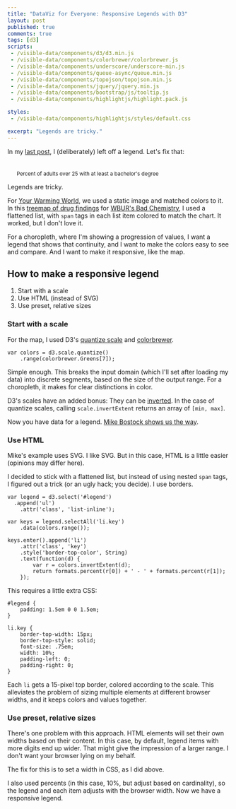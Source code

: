 ```yaml
---
title: "DataViz for Everyone: Responsive Legends with D3"
layout: post
published: true
comments: true
tags: [d3]
scripts:
 - /visible-data/components/d3/d3.min.js
 - /visible-data/components/colorbrewer/colorbrewer.js
 - /visible-data/components/underscore/underscore-min.js
 - /visible-data/components/queue-async/queue.min.js
 - /visible-data/components/topojson/topojson.min.js
 - /visible-data/components/jquery/jquery.min.js
 - /visible-data/components/bootstrap/js/tooltip.js
 - /visible-data/components/highlightjs/highlight.pack.js

styles:
 - /visible-data/components/highlightjs/styles/default.css

excerpt: "Legends are tricky."
---
```


<style type="text/css">
#legend {
    padding: 1.5em 0 0 1.5em;
}

li.key {
    border-top-width: 15px;
    border-top-style: solid;
    font-size: .75em;
    width: 10%;
    padding-left: 0;
    padding-right: 0;
}

path.land {
    fill: #eee;
    stroke: #ddd;
}

path.state {
    stroke: #eee;
    stroke-width: 1;
}
</style>

In my [last post](/visible-data/2013/08/27/responsive-legends-with-d3/), I (deliberately) left off a legend. Let's fix that:

<div id="map">
    <div id="legend">
        <small>Percent of adults over 25 with at least a bachelor's degree</small>
    </div>
</div>

Legends are tricky.

For [Your Warming World](http://warmingworld.newscientistapps.com/), we used a static image and matched colors to it. In this [treemap of drug findings](http://badchemistry.wbur.org/2013/05/14/the-drugs-dookhan-found) for [WBUR's Bad Chemistry](http://badchemistry.wbur.org/), I used a flattened list, with `span` tags in each list item colored to match the chart. It worked, but I don't love it.

For a choropleth, where I'm showing a progression of values, I want a legend that shows that continuity, and I want to make the colors easy to see and compare. And I want to make it responsive, like the map.

## How to make a responsive legend ##

1. Start with a scale
2. Use HTML (instead of SVG)
3. Use preset, relative sizes

### Start with a scale ###

For the map, I used D3's [quantize scale](https://github.com/mbostock/d3/wiki/Quantitative-Scales#wiki-quantize) and [colorbrewer](https://github.com/mbostock/d3/tree/master/lib/colorbrewer).

    var colors = d3.scale.quantize()
        .range(colorbrewer.Greens[7]);

Simple enough. This breaks the input domain (which I'll set after loading my data) into discrete segments, based on the size of the output range. For a choropleth, it makes for clear distinctions in color.

D3's scales have an added bonus: They can be [inverted](https://github.com/mbostock/d3/wiki/Quantitative-Scales#wiki-quantize_invertExtent). In the case of quantize scales, calling `scale.invertExtent` returns an array of `[min, max]`.

Now you have data for a legend. [Mike Bostock shows us the way](http://bl.ocks.org/mbostock/4573883).

### Use HTML ###

Mike's example uses SVG. I like SVG. But in this case, HTML is a little easier (opinions may differ here).

I decided to stick with a flattened list, but instead of using nested `span` tags, I figured out a trick (or an ugly hack; you decide). I use borders.
    
    var legend = d3.select('#legend')
      .append('ul')
        .attr('class', 'list-inline');

    var keys = legend.selectAll('li.key')
        .data(colors.range());
    
    keys.enter().append('li')
        .attr('class', 'key')
        .style('border-top-color', String)
        .text(function(d) {
            var r = colors.invertExtent(d);
            return formats.percent(r[0]) + ' - ' + formats.percent(r[1]);
        });

This requires a little extra CSS:

    #legend {
        padding: 1.5em 0 0 1.5em;
    }

    li.key {
        border-top-width: 15px;
        border-top-style: solid;
        font-size: .75em;
        width: 10%;
        padding-left: 0;
        padding-right: 0;
    }

Each `li` gets a 15-pixel top border, colored according to the scale. This alleviates the problem of sizing multiple elements at different browser widths, and it keeps colors and values together.

### Use preset, relative sizes ###

There's one problem with this approach. HTML elements will set their own widths based on their content. In this case, by default, legend items with more digits end up wider. That might give the impression of a larger range. I don't want your browser lying on my behalf.

The fix for this is to set a width in CSS, as I did above.

I also used percents (in this case, 10%, but adjust based on cardinality), so the legend and each item adjusts with the browser width. Now we have a responsive legend.

<script type="x-jst" id="tooltip-template">
<h5><%= Name %></h5>
<p><%= formats.percent(percent) %> have a BA degree or higher.</p>
</script>

<script type="text/javascript">
var urls = {
    us: "/visible-data/data/us.json",
    data: "/visible-data/data/census/bachelors-degrees.csv"
};

var margin = {top: 0, left: 0, bottom: 0, right: 0}
  , width = parseInt(d3.select('#map').style('width'))
  , width = width - margin.left - margin.right
  , mapRatio = .55
  , height = width * mapRatio;

var formats = {
    percent: d3.format('%')
};

// projection and path setup
var projection = d3.geo.albersUsa()
    .scale(width)
    .translate([width / 2, height / 2]);

var path = d3.geo.path()
    .projection(projection);

// scales and axes
var colors = d3.scale.quantize()
    .range(colorbrewer.Greens[7]);

// make a map
var map = d3.select('#map').append('svg')
    .style('height', height + 'px')
    .style('width', width + 'px');

// template, for later
var template = _.template(d3.select('#tooltip-template').html());

// start the legend
var legend = d3.select('#legend')
  .append('ul')
    .attr('class', 'list-inline');

// catch the resize
d3.select(window).on('resize', resize);

// queue and render
queue()
    .defer(d3.json, urls.us)
    .defer(d3.csv, urls.data)
    .await(render);

function render(err, us, data) {

    var land = topojson.mesh(us, us.objects.land)
      , states = topojson.feature(us, us.objects.states);

    window.us = us;

    data = window.data = _(data).chain().map(function(d) {
        d.Total = +d.Total;
        d["Bachelor's degree"] = +d["Bachelor's degree"];
        d.percent = d["Bachelor's degree"] / d.Total;
        return [d.Name, d];
    }).object().value();

    colors.domain(
        d3.extent(d3.values(data), function(d) { return d.percent; })
    );

    map.append('path')
        .datum(land)
        .attr('class', 'land')
        .attr('d', path);

    var states = map.selectAll('path.state')
        .data(states.features)
      .enter().append('path')
        .attr('class', 'state')
        .attr('id', function(d) { 
            return d.properties.name.toLowerCase().replace(/\s/g, '-'); 
        })
        .attr('d', path)
        .style('fill', function(d) {
            var name = d.properties.name
              , value = data[name] ? data[name].percent : null;

            return colors(value);
        });

    states.on('mouseover', tooltipShow)
        .on('mouseout', tooltipHide);
    
    var keys = legend.selectAll('li.key')
        .data(colors.range());
    
    keys.enter().append('li')
        .attr('class', 'key')
        .style('border-top-color', String)
        .text(function(d) {
            var r = colors.invertExtent(d);
            return formats.percent(r[0]) + ' - ' + formats.percent(r[1]);
        });

}

function resize() {
    // adjust things when the window size changes
    width = parseInt(d3.select('#map').style('width'));
    width = width - margin.left - margin.right;
    height = width * mapRatio;

    // update projection
    projection
        .translate([width / 2, height / 2])
        .scale(width);

    // resize the map container
    map
        .style('width', width + 'px')
        .style('height', height + 'px');

    // resize the map
    map.select('.land').attr('d', path);
    map.selectAll('.state').attr('d', path);
}

function tooltipShow(d, i) {
    var datum = data[d.properties.name];
    if (!datum) return;

    datum.formats = formats;

    $(this).tooltip({
        title: template(datum),
        html: true,
        container: map.node().parentNode,
        placement: 'auto'
    }).tooltip('show');
}

function tooltipHide(d, i) {
    $(this).tooltip('hide');
}

// highlight my code blocks
d3.selectAll('pre code').each(function() {
    var code = d3.select(this)
      , highlight = hljs.highlight('javascript', code.html());

    code.html(highlight.value);
});

</script>